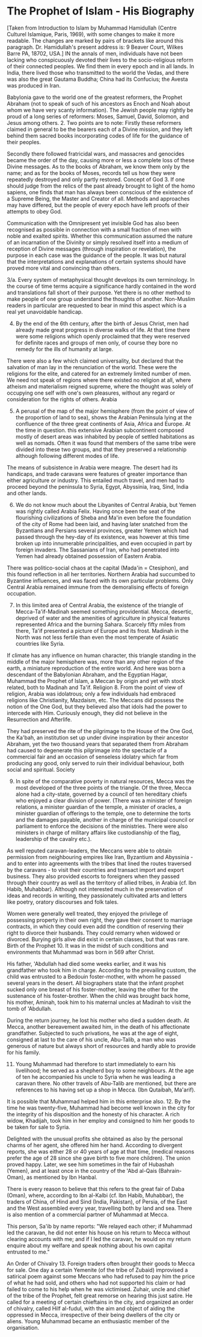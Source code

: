 The Prophet of Islam - His Biography
====================================

[Taken from Introduction to Islam by Muhammad Hamidullah (Centre
Culturel Islamique, Paris, 1969), with some changes to make it more
readable. The changes are marked by pairs of brackets like around this
paragraph. Dr. Hamidullah's present address is: 9 Beaver Court, Wilkes
Barre PA, 18702, USA.] IN the annals of men, individuals have not been
lacking who conspicuously devoted their lives to the socio-religious
reform of their connected peoples. We find them in every epoch and in
all lands. In India, there lived those who transmitted to the world the
Vedas, and there was also the great Gautama Buddha; China had its
Confucius; the Avesta was produced in Iran.

Babylonia gave to the world one of the greatest reformers, the Prophet
Abraham (not to speak of such of his ancestors as Enoch and Noah about
whom we have very scanty information). The Jewish people may rightly be
proud of a long series of reformers: Moses, Samuel, David, Solomon, and
Jesus among others. 2. Two points are to note: Firstly these reformers
claimed in general to be the bearers each of a Divine mission, and they
left behind them sacred books incorporating codes of life for the
guidance of their peoples.

Secondly there followed fratricidal wars, and massacres and genocides
became the order of the day, causing more or less a complete loss of
these Divine messages. As to the books of Abraham, we know them only by
the name; and as for the books of Moses, records tell us how they were
repeatedly destroyed and only partly restored. Concept of God 3. If one
should judge from the relics of the past already brought to light of the
homo sapiens, one finds that man has always been conscious of the
existence of a Supreme Being, the Master and Creator of all. Methods and
approaches may have differed, but the people of every epoch have left
proofs of their attempts to obey God.

Communication with the Omnipresent yet invisible God has also been
recognised as possible in connection with a small fraction of men with
noble and exalted spirits. Whether this communication assumed the nature
of an incarnation of the Divinity or simply resolved itself into a
medium of reception of Divine messages (through inspiration or
revelation), the purpose in each case was the guidance of the people. It
was but natural that the interpretations and explanations of certain
systems should have proved more vital and convincing than others.

3/a. Every system of metaphysical thought develops its own terminology.
In the course of time terms acquire a significance hardly contained in
the word and translations fall short of their purpose. Yet there is no
other method to make people of one group understand the thoughts of
another. Non-Muslim readers in particular are requested to bear in mind
this aspect which is a real yet unavoidable handicap.

4. By the end of the 6th century, after the birth of Jesus Christ, men
had already made great progress in diverse walks of life. At that time
there were some religions which openly proclaimed that they were
reserved for definite races and groups of men only, of course they bore
no remedy for the ills of humanity at large.

There were also a few which claimed universality, but declared that the
salvation of man lay in the renunciation of the world. These were the
religions for the elite, and catered for an extremely limited number of
men. We need not speak of regions where there existed no religion at
all, where atheism and materialism reigned supreme, where the thought
was solely of occupying one self with one's own pleasures, without any
regard or consideration for the rights of others. Arabia

5. A perusal of the map of the major hemisphere (from the point of view
of the proportion of land to sea), shows the Arabian Peninsula lying at
the confluence of the three great continents of Asia, Africa and Europe.
At the time in question. this extensive Arabian subcontinent composed
mostly of desert areas was inhabited by people of settled habitations as
well as nomads. Often it was found that members of the same tribe were
divided into these two groups, and that they preserved a relationship
although following different modes of life.

The means of subsistence in Arabia were meagre. The desert had its
handicaps, and trade caravans were features of greater importance than
either agriculture or industry. This entailed much travel, and men had
to proceed beyond the peninsula to Syria, Egypt, Abyssinia, Iraq, Sind,
India and other lands.

6. We do not know much about the Libyanites of Central Arabia, but
Yemen was rightly called Arabia Felix. Having once been the seat of the
flourishing civilizations of Sheba and Ma'in even before the foundation
of the city of Rome had been laid, and having later snatched from the
Byzantians and Persians several provinces, greater Yemen which had
passed through the hey-day of its existence, was however at this time
broken up into innumerable principalities, and even occupied in part by
foreign invaders. The Sassanians of Iran, who had penetrated into Yemen
had already obtained possession of Eastern Arabia.

There was politico-social chaos at the capital (Mada'in = Ctesiphon),
and this found reflection in all her territories. Northern Arabia had
succumbed to Byzantine influences, and was faced with its own particular
problems. Only Central Arabia remained immune from the demoralising
effects of foreign occupation.

7. In this limited area of Central Arabia, the existence of the
triangle of Mecca-Ta'if-Madinah seemed something providential. Mecca,
desertic, deprived of water and the amenities of agriculture in physical
features represented Africa and the burning Sahara. Scarcely fifty miles
from there, Ta'if presented a picture of Europe and its frost. Madinah
in the North was not less fertile than even the most temperate of
Asiatic countries like Syria.

If climate has any influence on human character, this triangle standing
in the middle of the major hemisphere was, more than any other region of
the earth, a miniature reproduction of the entire world. And here was
born a descendant of the Babylonian Abraham, and the Egyptian Hagar,
Muhammad the Prophet of Islam, a Meccan by origin and yet with stock
related, both to Madinah and Ta'if. Religion 8. From the point of view
of religion, Arabia was idolatrous; only a few individuals had embraced
religions like Christianity, Mazdaism, etc. The Meccans did possess the
notion of the One God, but they believed also that idols had the power
to intercede with Him. Curiously enough, they did not believe in the
Resurrection and Afterlife.

They had preserved the rite of the pilgrimage to the House of the One
God, the Ka'bah, an institution set up under divine inspiration by their
ancestor Abraham, yet the two thousand years that separated them from
Abraham had caused to degenerate this pilgrimage into the spectacle of a
commercial fair and an occasion of senseless idolatry which far from
producing any good, only served to ruin their individual behaviour, both
social and spiritual. Society

9. In spite of the comparative poverty in natural resources, Mecca was
the most developed of the three points of the triangle. Of the three,
Mecca alone had a city-state, governed by a council of ten hereditary
chiefs who enjoyed a clear division of power. (There was a minister of
foreign relations, a minister guardian of the temple, a minister of
oracles, a minister guardian of offerings to the temple, one to
determine the torts and the damages payable, another in charge of the
municipal council or parliament to enforce the decisions of the
ministries. There were also ministers in charge of military affairs like
custodianship of the flag, leadership of the cavalry etc.).

As well reputed caravan-leaders, the Meccans were able to obtain
permission from neighbouring empires like Iran, Byzantium and
Abyssinia - and to enter into agreements with the tribes that lined the
routes traversed by the caravans - to visit their countries and transact
import and export business. They also provided escorts to foreigners
when they passed through their country as well as the territory of
allied tribes, in Arabia (cf. Ibn Habib, Muhabbar). Although not
interested much in the preservation of ideas and records in writing,
they passionately cultivated arts and letters like poetry, oratory
discourses and folk tales.

Women were generally well treated, they enjoyed the privilege of
possessing property in their own right, they gave their consent to
marriage contracts, in which they could even add the condition of
reserving their right to divorce their husbands. They could remarry when
widowed or divorced. Burying girls alive did exist in certain classes,
but that was rare. Birth of the Prophet 10. It was in the midst of such
conditions and environments that Muhammad was born in 569 after
Christ.

His father, 'Abdullah had died some weeks earlier, and it was his
grandfather who took him in charge. According to the prevailing custom,
the child was entrusted to a Bedouin foster-mother, with whom he passed
several years in the desert. All biographers state that the infant
prophet sucked only one breast of his foster-mother, leaving the other
for the sustenance of his foster-brother. When the child was brought
back home, his mother, Aminah, took him to his maternal uncles at
Madinah to visit the tomb of 'Abdullah.

During the return journey, he lost his mother who died a sudden death.
At Mecca, another bereavement awaited him, in the death of his
affectionate grandfather. Subjected to such privations, he was at the
age of eight, consigned at last to the care of his uncle, Abu-Talib, a
man who was generous of nature but always short of resources and hardly
able to provide for his family.

11. Young Muhammad had therefore to start immediately to earn his
livelihood; he served as a shepherd boy to some neighbours. At the age
of ten he accompanied his uncle to Syria when he was leading a caravan
there. No other travels of Abu-Talib are mentioned, but there are
references to his having set up a shop in Mecca. (Ibn Qutaibah,
Ma'arif).

It is possible that Muhammad helped him in this enterprise also. 12. By
the time he was twenty-five, Muhammad had become well known in the city
for the integrity of his disposition and the honesty of his character. A
rich widow, Khadijah, took him in her employ and consigned to him her
goods to be taken for sale to Syria.

Delighted with the unusual profits she obtained as also by the personal
charms of her agent, she offered him her hand. According to divergent
reports, she was either 28 or 40 years of age at that time, (medical
reasons prefer the age of 28 since she gave birth to five more
children). The union proved happy. Later, we see him sometimes in the
fair of Hubashah (Yemen), and at least once in the country of the 'Abd
al-Qais (Bahrain-Oman), as mentioned by Ibn Hanbal.

There is every reason to believe that this refers to the great fair of
Daba (Oman), where, according to Ibn al-Kalbi (cf. Ibn Habib, Muhabbar),
the traders of China, of Hind and Sind (India, Pakistan), of Persia, of
the East and the West assembled every year, travelling both by land and
sea. There is also mention of a commercial partner of Muhammad at
Mecca.

This person, Sa'ib by name reports: "We relayed each other; if Muhammad
led the caravan, he did not enter his house on his return to Mecca
without clearing accounts with me; and if I led the caravan, he would on
my return enquire about my welfare and speak nothing about his own
capital entrusted to me."

An Order of Chivalry 13. Foreign traders often brought their goods to
Mecca for sale. One day a certain Yemenite (of the tribe of Zubaid)
improvised a satirical poem against some Meccans who had refused to pay
him the price of what he had sold, and others who had not supported his
claim or had failed to come to his help when he was victimised. Zuhair,
uncle and chief of the tribe of the Prophet, felt great remorse on
hearing this just satire. He called for a meeting of certain chieftains
in the city, and organized an order of chivalry, called Hilf al-fudul,
with the aim and object of aiding the oppressed in Mecca, irrespective
of their being dwellers of the city or aliens. Young Muhammad became an
enthusiastic member of the organisation.


